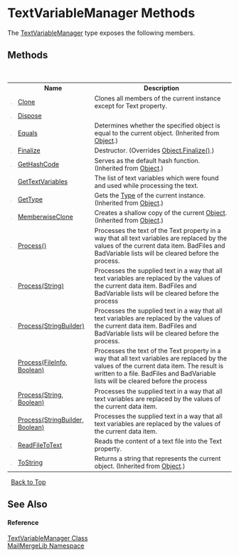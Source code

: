 # TextVariableManager Methods
 

The <a href="d38e8275-4359-1016-4792-c8c3c8e8a6b5">TextVariableManager</a> type exposes the following members.


## Methods
&nbsp;<table><tr><th></th><th>Name</th><th>Description</th></tr><tr><td>![Public method](media/pubmethod.gif "Public method")</td><td><a href="5c0be1aa-c7de-b8ca-5121-f77338f7914f">Clone</a></td><td>
Clones all members of the current instance except for Text property.</td></tr><tr><td>![Public method](media/pubmethod.gif "Public method")</td><td><a href="5c8e13c2-7e6b-dacc-f726-adb1fa47fc61">Dispose</a></td><td /></tr><tr><td>![Public method](media/pubmethod.gif "Public method")</td><td><a href="http://msdn2.microsoft.com/en-us/library/bsc2ak47" target="_blank">Equals</a></td><td>
Determines whether the specified object is equal to the current object.
 (Inherited from <a href="http://msdn2.microsoft.com/en-us/library/e5kfa45b" target="_blank">Object</a>.)</td></tr><tr><td>![Protected method](media/protmethod.gif "Protected method")</td><td><a href="a474d8c9-6c44-4374-8688-cbd24acb60b4">Finalize</a></td><td>
Destructor.
 (Overrides <a href="http://msdn2.microsoft.com/en-us/library/4k87zsw7" target="_blank">Object.Finalize()</a>.)</td></tr><tr><td>![Public method](media/pubmethod.gif "Public method")</td><td><a href="http://msdn2.microsoft.com/en-us/library/zdee4b3y" target="_blank">GetHashCode</a></td><td>
Serves as the default hash function.
 (Inherited from <a href="http://msdn2.microsoft.com/en-us/library/e5kfa45b" target="_blank">Object</a>.)</td></tr><tr><td>![Public method](media/pubmethod.gif "Public method")</td><td><a href="e8d5acd3-7a4a-36f7-cad1-cbf116197079">GetTextVariables</a></td><td>
The list of text variables which were found and used while processing the text.</td></tr><tr><td>![Public method](media/pubmethod.gif "Public method")</td><td><a href="http://msdn2.microsoft.com/en-us/library/dfwy45w9" target="_blank">GetType</a></td><td>
Gets the <a href="http://msdn2.microsoft.com/en-us/library/42892f65" target="_blank">Type</a> of the current instance.
 (Inherited from <a href="http://msdn2.microsoft.com/en-us/library/e5kfa45b" target="_blank">Object</a>.)</td></tr><tr><td>![Protected method](media/protmethod.gif "Protected method")</td><td><a href="http://msdn2.microsoft.com/en-us/library/57ctke0a" target="_blank">MemberwiseClone</a></td><td>
Creates a shallow copy of the current <a href="http://msdn2.microsoft.com/en-us/library/e5kfa45b" target="_blank">Object</a>.
 (Inherited from <a href="http://msdn2.microsoft.com/en-us/library/e5kfa45b" target="_blank">Object</a>.)</td></tr><tr><td>![Public method](media/pubmethod.gif "Public method")</td><td><a href="78c21048-f723-3611-6a5d-677fc7b37ae4">Process()</a></td><td>
Processes the text of the Text property in a way that all text variables are replaced by the values of the current data item. BadFiles and BadVariable lists will be cleared before the process.</td></tr><tr><td>![Public method](media/pubmethod.gif "Public method")</td><td><a href="008b17f4-9280-22a4-38de-a6792998fe5b">Process(String)</a></td><td>
Processes the supplied text in a way that all text variables are replaced by the values of the current data item. BadFiles and BadVariable lists will be cleared before the process</td></tr><tr><td>![Public method](media/pubmethod.gif "Public method")</td><td><a href="33065563-9ded-adfa-f14b-757028254f59">Process(StringBuilder)</a></td><td>
Processes the supplied text in a way that all text variables are replaced by the values of the current data item. BadFiles and BadVariable lists will be cleared before the process.</td></tr><tr><td>![Public method](media/pubmethod.gif "Public method")</td><td><a href="e58f12ab-217e-f8df-07fa-d65b8d76773d">Process(FileInfo, Boolean)</a></td><td>
Processes the text of the Text property in a way that all text variables are replaced by the values of the current data item. The result is written to a file. BadFiles and BadVariable lists will be cleared before the process</td></tr><tr><td>![Public method](media/pubmethod.gif "Public method")</td><td><a href="5a727f64-4ca0-6543-18bf-375d69a4964b">Process(String, Boolean)</a></td><td>
Processes the supplied text in a way that all text variables are replaced by the values of the current data item.</td></tr><tr><td>![Public method](media/pubmethod.gif "Public method")</td><td><a href="47224725-b1b8-5078-2693-60dc17ef1be2">Process(StringBuilder, Boolean)</a></td><td>
Processes the supplied text in a way that all text variables are replaced by the values of the current data item.</td></tr><tr><td>![Public method](media/pubmethod.gif "Public method")</td><td><a href="3a39d0d0-3a49-7f78-91ec-81ef08d638f4">ReadFileToText</a></td><td>
Reads the content of a text file into the Text property.</td></tr><tr><td>![Public method](media/pubmethod.gif "Public method")</td><td><a href="http://msdn2.microsoft.com/en-us/library/7bxwbwt2" target="_blank">ToString</a></td><td>
Returns a string that represents the current object.
 (Inherited from <a href="http://msdn2.microsoft.com/en-us/library/e5kfa45b" target="_blank">Object</a>.)</td></tr></table>&nbsp;
<a href="#textvariablemanager-methods">Back to Top</a>

## See Also


#### Reference
<a href="d38e8275-4359-1016-4792-c8c3c8e8a6b5">TextVariableManager Class</a><br /><a href="31c6ebbe-d683-7561-7308-5a5ee1f76bf5">MailMergeLib Namespace</a><br />
